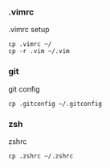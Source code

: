 ### .vimrc

.vimrc setup

```
cp .vimrc ~/
cp -r .vim ~/.vim
```

### git

git config
```
cp .gitconfig ~/.gitconfig
```

### zsh
zshrc
```
cp .zshrc ~/.zshrc
```
